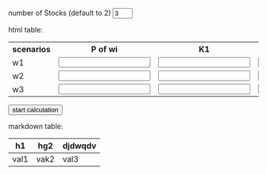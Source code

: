 
<head>
<title>solver for financial Math</title>
<script src="fm.js" type="text/javascript"></script>
<style>
.decInput{
    name: "input a number";
    placeholder:"placeholder";
    type: "number";
    value:0;
}


</style>


</head>

<div>
<label> number of Stocks (default to 2)</label>
<input type="number" value="3" min="1" max="5" id="stock_num" class="bttn" style="width:40px"/>


html table:


<table id ="portfolioTable">
<tr>
    <th>scenarios</th>
    <th>P of wi</th>
    <th>K1</th>
    <th>K2</th>
</tr>
<tr>
    <td>w1</td>
    <td><input class="decInput" id="p1"/></td>
    <td><input class="decInput" id="k11"/></td>
    <td><input class="decInput" id="k21"/></td>
</tr>
<tr>
    <td>w2</td>
    <td><input class="decInput" id="p2"/></td>
    <td><input class="decInput" id="k12"/></td>
    <td><input class="decInput" id="k22"/></td>
</tr>
<tr>
    <td>w3</td>
    <td><input class="decInput" id="p3"/></td>
    <td><input class="decInput" id="k13"/></td>
    <td><input class="decInput" id="k23"/></td>
</tr>
</table>
<input type="button" id="calculateBttn" value="start calculation" onclick="startCalc()"/>
<br/>
<div id="outputSpace">



</div>
</div>




markdown table:

| h1 | hg2 | djdwqdv|
|-|-|-|
|val1 | vak2 | val3 |